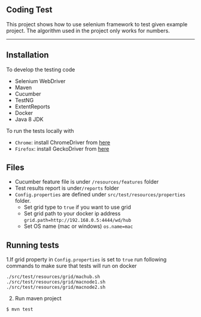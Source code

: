 ## Coding Test
This project shows how to use selenium framework to test given example project.
The algorithm used in the project only works for numbers.

---
## Installation
To develop the testing code
- Selenium WebDriver
- Maven
- Cucumber
- TestNG
- ExtentReports 
- Docker 
- Java 8 JDK 

To run the tests locally with 
- `Chrome`: install ChromeDriver from [here](http://chromedriver.chromium.org)
- `Firefox`: install GeckoDriver from [here](https://github.com/mozilla/geckodriver/releases)


## Files

- Cucumber feature file is under `/resources/features` folder
- Test results report is under`/reports` folder
- `Config.properties` are defined under `src/test/resources/properties` folder.
  - Set grid type to `true` if you want to use grid
  - Set grid path to your docker ip address `grid.path=http://192.168.0.5:4444/wd/hub`
  - Set OS name (mac or windows) `os.name=mac`

## Running tests ##
1.If grid property in `Config.properties` is set to `true` run following commands to make sure that tests will run on docker

```console
./src/test/resources/grid/machub.sh
./src/test/resources/grid/macnode1.sh
./src/test/resources/grid/macnode2.sh
```
2. Run maven project

```console
$ mvn test
```

